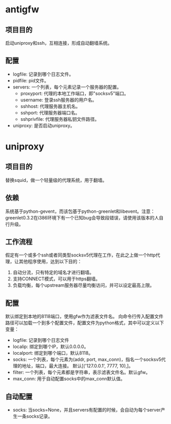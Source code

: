 # antigfw #

## 项目目的 ##
启动uniproxy和ssh，互相连接，形成自动翻墙系统。

## 配置 ##

* logfile: 记录到哪个日志文件。
* pidfile: pid文件。
* servers: 一个列表，每个元素记录一个服务器的配置。
  * proxyport: 代理的本地工作端口，即"socksv5"端口。
  * username: 登录ssh服务器的用户名。
  * sshhost: 代理服务器主机名。
  * sshport: 代理服务器端口名。
  * sshprivfile: 代理服务器私钥文件路径。
* uniproxy: 是否启动uniproxy。

# uniproxy #

## 项目目的 ##
替换squid，做一个轻量级的代理系统，用于翻墙。

## 依赖 ##
系统基于python-gevent，而该包基于python-greenlet和libevent。注意：greenlet0.3.2在i386环境下有一个已知bug会导致段错误，请使用该版本的人自行升级。

## 工作流程 ##
假定有一个或多个ssh或者同类型socksv5代理在工作，在此之上做一个http代理，让其他程序使用，达到以下目的：

1. 自动分流，只有特定的域名才进行翻墙。
2. 支持CONNECT模式，可以用于https翻墙。
3. 负载均衡，每个upstream服务器尽量均衡访问，并可以设定最高上限。

## 配置 ##
默认绑定到本地的8118端口，使用gfw作为滤表文件名。
向命令行传入配置文件路径可以加载一个到多个配置文件，配置文件为python格式，其中可以定义以下变量：

* logfile: 记录到哪个日志文件
* localip: 绑定到哪个IP，默认0.0.0.0。
* localport: 绑定到哪个端口，默认8118。
* socks: 一个列表，每个元素为(addr, port, max_conn)，指名一个socksv5代理的地址，端口，最大连接。
  默认[('127.0.0.1', 7777, 10),]。
* filter: 一个列表，每个元素都是字符串，表示滤表文件名。默认gfw。
* max_conn: 用于自动配置socks中的max_conn默认值。

## 自动配置 ##

* socks: 当socks=None，并且servers有配置的时候，会自动为每个server产生一条socks记录。
